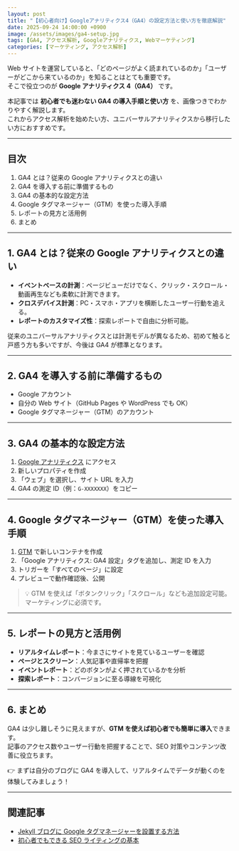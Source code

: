 ```yaml
---
layout: post
title: "【初心者向け】Googleアナリティクス4（GA4）の設定方法と使い方を徹底解説"
date: 2025-09-24 14:00:00 +0900
image: /assets/images/ga4-setup.jpg
tags: [GA4, アクセス解析, Googleアナリティクス, Webマーケティング]
categories: [マーケティング, アクセス解析]
---
```


Web サイトを運営していると、「どのページがよく読まれているのか」「ユーザーがどこから来ているのか」を知ることはとても重要です。  
そこで役立つのが **Google アナリティクス 4（GA4）** です。

本記事では **初心者でも迷わない GA4 の導入手順と使い方** を、画像つきでわかりやすく解説します。  
これからアクセス解析を始めたい方、ユニバーサルアナリティクスから移行したい方におすすめです。

---

## 目次

1. GA4 とは？従来の Google アナリティクスとの違い
2. GA4 を導入する前に準備するもの
3. GA4 の基本的な設定方法
4. Google タグマネージャー（GTM）を使った導入手順
5. レポートの見方と活用例
6. まとめ

---

## 1. GA4 とは？従来の Google アナリティクスとの違い

- **イベントベースの計測**：ページビューだけでなく、クリック・スクロール・動画再生なども柔軟に計測できます。
- **クロスデバイス計測**：PC・スマホ・アプリを横断したユーザー行動を追える。
- **レポートのカスタマイズ性**：探索レポートで自由に分析可能。

従来のユニバーサルアナリティクスとは計測モデルが異なるため、初めて触ると戸惑う方も多いですが、今後は GA4 が標準となります。

---

## 2. GA4 を導入する前に準備するもの

- Google アカウント
- 自分の Web サイト（GitHub Pages や WordPress でも OK）
- Google タグマネージャー（GTM）のアカウント

---

## 3. GA4 の基本的な設定方法

1. [Google アナリティクス](https://analytics.google.com/) にアクセス
2. 新しいプロパティを作成
3. 「ウェブ」を選択し、サイト URL を入力
4. GA4 の測定 ID（例：`G-XXXXXXX`）をコピー

---

## 4. Google タグマネージャー（GTM）を使った導入手順

1. [GTM](https://tagmanager.google.com/) で新しいコンテナを作成
2. 「Google アナリティクス: GA4 設定」タグを追加し、測定 ID を入力
3. トリガーを「すべてのページ」に設定
4. プレビューで動作確認後、公開

> 💡 GTM を使えば「ボタンクリック」「スクロール」なども追加設定可能。マーケティングに必須です。

---

## 5. レポートの見方と活用例

- **リアルタイムレポート**：今まさにサイトを見ているユーザーを確認
- **ページとスクリーン**：人気記事や直帰率を把握
- **イベントレポート**：どのボタンがよく押されているかを分析
- **探索レポート**：コンバージョンに至る導線を可視化

---

## 6. まとめ

GA4 は少し難しそうに見えますが、**GTM を使えば初心者でも簡単に導入**できます。  
記事のアクセス数やユーザー行動を把握することで、SEO 対策やコンテンツ改善に役立ちます。

👉 まずは自分のブログに GA4 を導入して、リアルタイムでデータが動くのを体験してみましょう！

---

## 関連記事

- [Jekyll ブログに Google タグマネージャーを設置する方法](/ren-blog/2025/09/24/jekyll-gtm.html)
- [初心者でもできる SEO ライティングの基本](/ren-blog/2025/09/24/seo-writing.html)
